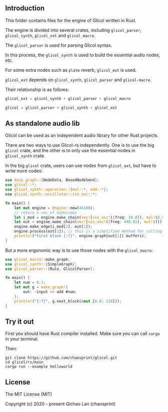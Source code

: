 ## Introduction

This folder contains files for the engine of Glicol written in Rust.

The engine is divided into several crates, including `glicol_parser`, `glicol_synth`, `glicol_ext` and `glicol_macro`.

The `glicol_parser` is used for parsing Glicol syntax.

In this process, the `glicol_synth` is used to build the essential audio nodes, etc.

For some extra nodes such as `plate` reverb, `glicol_ext` is used.

`glicol_ext` depends on `glicol_synth`, `glicol_parser` and `glicol-macro`.

Their relationship is as follows:

```rust
glicol_ext = glicol_synth + glicol_parser + glicol_macro
```

```rust
glicol = glicol_parser + glicol_synth + glicol_ext
```

## As standalone audio lib

Glicol can be used as an independent audio library for other Rust projects.

There are two ways to use Glicol-rs independently. One is to use the big `glicol` crate, and the other is to only use the essential nodes in `glicol_synth` crate.

In the big `glicol` crate, users can use nodes from `glicol_ext`, but have to write more codes:

```rust
use dasp_graph::{NodeData, BoxedNodeSend};
use glicol::*;
use glicol_synth::operation::{mul::*, add::*};
use glicol_synth::oscillator::sin_osc::*;

fn main() {
    let mut engine = Engine::new(44100);
    // return a vec of nodeindex
    let i_mod = engine.make_chain(vec![sin_osc!({freq: 10.0}), mul!(0.5), add!(0.5)]);
    let out = engine.make_chain(vec![sin_osc!({freq: 440.0}), mul!()]);
    engine.make_edge(i_mod[2], out[1]);
    engine.process(out[1]); // this is a simplified method for calling processor on graph
    println!("First block {:?}", engine.graph[out[1]].buffers);
}
```

But a more ergonomic way is to use those nodes with the `glicol_macro`:

```rust
use glicol_macro::make_graph;
use glicol_synth::{SimpleGraph};
use glicol_parser::{Rule, GlicolParser};

fn main() {
    let num = 0.1;
    let mut g = make_graph!{
        out: ~input >> add #num;
    };
    println!("{:?}", g.next_block(&mut [0.0; 128]));
}
```

## Try it out

First you should have Rust compiler installed. Make sure you can call `cargo` in your terminal.

Then:
```
git clone https://github.com/chaosprint/glicol.git
cd glicol/rs/main
cargo run --example helloworld
```

## License

The MIT License (MIT)

Copyright (c) 2020 - present Qichao Lan (chaosprint)